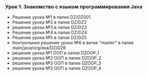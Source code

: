 ### Урок 1. Знакомство с языком программирования Java

* Решение урока №1 в папке DZ/DZ001.
* Решение урока №2 в папке DZ/DZ2
* решение урока №3 в папке DZ/DZ3
* Решение урока №4 в папке DZ/DZ4
* Решение урока №5 в папке DZ/DZ5
* Контрольное решение урока №6 в ветке "master" в папке main/java/org/exa/DZ/DZ6
* решение урока №1 ООП в папке DZOOP_1
* решение урока №2 ООП в папке DZOOP_2
* решение урока №3 ООП в папке DZOOP_3
* решение урока №3 ООП в папке DZOOP_4